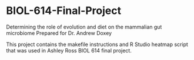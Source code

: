 # BIOL-614-Final-Project
Determining the role of evolution and diet on the mammalian gut microbiome
Prepared for Dr. Andrew Doxey

This project contains the makefile instructions and R Studio heatmap script that was used in Ashley Ross BIOL 614 final project. 
